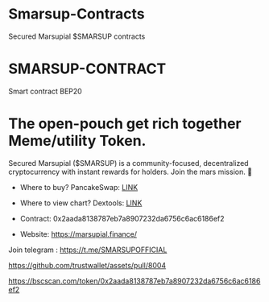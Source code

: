 # Smarsup-Contracts
Secured  Marsupial $SMARSUP contracts 


# SMARSUP-CONTRACT
Smart contract BEP20


# The open-pouch get rich together Meme/utility Token.

Secured Marsupial ($SMARSUP) is a community-focused, decentralized cryptocurrency with instant rewards for holders. Join the mars mission. 🦘

- Where to buy? PancakeSwap: [LINK](https://exchange.pancakeswap.finance/#/swap?outputCurrency=0x2aada8138787eb7a8907232da6756c6ac6186ef2)

- Where to view chart? Dextools: [LINK](https://www.dextools.io/app/pancakeswap/pair-explorer/0x0831e20db7b36bce72da51f75d773312a973c845)

- Contract:
0x2aada8138787eb7a8907232da6756c6ac6186ef2

- Website: https://marsupial.finance/

Join telegram : https://t.me/SMARSUPOFFICIAL


https://github.com/trustwallet/assets/pull/8004




https://bscscan.com/token/0x2aada8138787eb7a8907232da6756c6ac6186ef2





